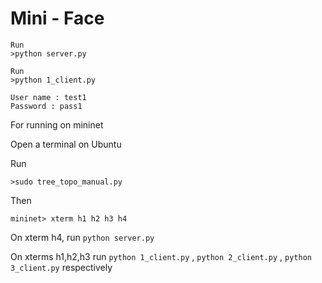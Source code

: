 # Mini - Face


```
Run
>python server.py

Run
>python 1_client.py

User name : test1
Password : pass1
```

For running on mininet

Open a terminal on Ubuntu

Run
```
>sudo tree_topo_manual.py
```
Then
```
mininet> xterm h1 h2 h3 h4
```

On xterm h4, run ``` python server.py ```

On xterms h1,h2,h3 run ``` python 1_client.py ``` , ``` python 2_client.py ``` , ``` python 3_client.py ``` respectively

